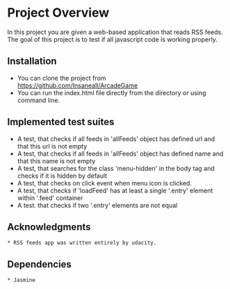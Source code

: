 # Project Overview

In this project you are given a web-based application that reads RSS feeds. The goal of this project is to test if all javascript code is working properly.


## Installation
* You can clone the project from
	https://github.com/Insaneall/ArcadeGame
* You can run the index.html file directly from the directory or using command line.


## Implemented test suites

* A test, that checks if all feeds in 'allFeeds' object has defined url and that this url is not empty
* A test, that checks if all feeds in 'allFeeds' object has
defined name and that this name is not empty
* A test, that searches for the class 'menu-hidden' in the body tag and checks if it is hidden by default
* A test, that checks on click event when menu icon is clicked.
* A test, that checks if 'loadFeed' has at least a single '.entry' element within '.feed' container
* A test. that checks if two '.entry' elements are not equal

## Acknowledgments
    * RSS feeds app was written entirely by udacity.

## Dependencies
	* Jasmine


